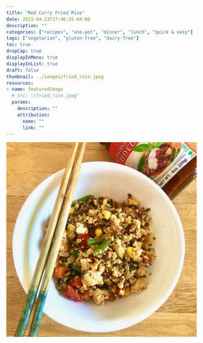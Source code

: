 ```yaml
---
title: "Red Curry Fried Rice"
date: 2023-04-23T17:46:35-04:00
description: ""
categories: ["recipes", "one-pot", "dinner", "lunch", "quick & easy"]
tags: ["vegetarian", "gluten-free", "dairy-free"]
toc: true
dropCap: true
displayInMenu: true
displayInList: true
draft: false
thumbnail: ../images/fried_rice.jpeg
resources:
- name: featuredImage
  # src: "/fried_rice.jpeg"
  params:
    description: ""
    attribution:
      name: ""
      link: ""
---
```


![fried rice](../../images/fried_rice.jpeg)